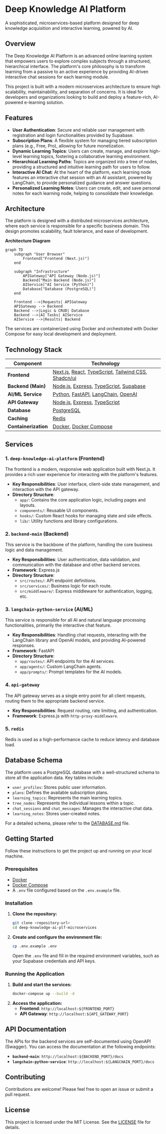 # Deep Knowledge AI Platform

A sophisticated, microservices-based platform designed for deep knowledge acquisition and interactive learning, powered by AI.

## Overview

The Deep Knowledge AI Platform is an advanced online learning system that empowers users to explore complex subjects through a structured, hierarchical interface. The platform's core philosophy is to transform learning from a passive to an active experience by providing AI-driven interactive chat sessions for each learning module.

This project is built with a modern microservices architecture to ensure high scalability, maintainability, and separation of concerns. It is ideal for developers and organizations looking to build and deploy a feature-rich, AI-powered e-learning solution.

## Features

*   **User Authentication**: Secure and reliable user management with registration and login functionalities provided by Supabase.
*   **Subscription Plans**: A flexible system for managing tiered subscription plans (e.g., Free, Pro), allowing for future monetization.
*   **Dynamic Learning Topics**: Users can create, manage, and explore high-level learning topics, fostering a collaborative learning environment.
*   **Hierarchical Learning Paths**: Topics are organized into a tree of nodes, providing a structured and intuitive learning path for users to follow.
*   **Interactive AI Chat**: At the heart of the platform, each learning node features an interactive chat session with an AI assistant, powered by LangChain, to provide personalized guidance and answer questions.
*   **Personalized Learning Notes**: Users can create, edit, and save personal notes for each learning node, helping to consolidate their knowledge.

## Architecture

The platform is designed with a distributed microservices architecture, where each service is responsible for a specific business domain. This design promotes scalability, fault tolerance, and ease of development.

**Architecture Diagram**

```mermaid
graph TD
    subgraph "User Browser"
        Frontend["Frontend (Next.js)"]
    end

    subgraph "Infrastructure"
        APIGateway["API Gateway (Node.js)"]
        Backend["Main Backend (Node.js)"]
        AIService["AI Service (Python)"]
        Database["Database (PostgreSQL)"]
    end

    Frontend -->|Requests| APIGateway
    APIGateway --> Backend
    Backend -->|Logic & CRUD| Database
    Backend -->|AI Tasks| AIService
    AIService -->|Results| Backend
```

The services are containerized using Docker and orchestrated with Docker Compose for easy local development and deployment.

## Technology Stack

| Component                | Technology                                                                                                                                                           |
| ------------------------ | -------------------------------------------------------------------------------------------------------------------------------------------------------------------- |
| **Frontend**             | [Next.js](https://nextjs.org/), [React](https://reactjs.org/), [TypeScript](https://www.typescriptlang.org/), [Tailwind CSS](https://tailwindcss.com/), [Shadcn/ui](https://ui.shadcn.com/) |
| **Backend (Main)**       | [Node.js](https://nodejs.org/), [Express](https://expressjs.com/), [TypeScript](https://www.typescriptlang.org/), [Supabase](https://supabase.io/)                         |
| **AI/ML Service**        | [Python](https://www.python.org/), [FastAPI](https://fastapi.tiangolo.com/), [LangChain](https://www.langchain.com/), [OpenAI](https://openai.com/)                      |
| **API Gateway**          | [Node.js](https://nodejs.org/), [Express](https://expressjs.com/), [TypeScript](https://www.typescriptlang.org/)                                                          |
| **Database**             | [PostgreSQL](https://www.postgresql.org/)                                                                                                                            |
| **Caching**              | [Redis](https://redis.io/)                                                                                                                                           |
| **Containerization**     | [Docker](https://www.docker.com/), [Docker Compose](https://docs.docker.com/compose/)                                                                                 |

## Services

### 1. `deep-knowledge-ai-platform` (Frontend)

The frontend is a modern, responsive web application built with Next.js. It provides a rich user experience for interacting with the platform's features.

*   **Key Responsibilities**: User interface, client-side state management, and interaction with the API gateway.
*   **Directory Structure**:
    *   `app/`: Contains the core application logic, including pages and layouts.
    *   `components/`: Reusable UI components.
    *   `hooks/`: Custom React hooks for managing state and side effects.
    *   `lib/`: Utility functions and library configurations.

### 2. `backend-main` (Backend)

This service is the backbone of the platform, handling the core business logic and data management.

*   **Key Responsibilities**: User authentication, data validation, and communication with the database and other backend services.
*   **Framework**: Express.js
*   **Directory Structure**:
    *   `src/routes/`: API endpoint definitions.
    *   `src/services/`: Business logic for each route.
    *   `src/middleware/`: Express middleware for authentication, logging, etc.

### 3. `langchain-python-service` (AI/ML)

This service is responsible for all AI and natural language processing functionalities, primarily the interactive chat feature.

*   **Key Responsibilities**: Handling chat requests, interacting with the LangChain library and OpenAI models, and providing AI-powered responses.
*   **Framework**: FastAPI
*   **Directory Structure**:
    *   `app/routes/`: API endpoints for the AI services.
    *   `app/agents/`: Custom LangChain agents.
    *   `app/prompts/`: Prompt templates for the AI models.

### 4. `api-gateway`

The API gateway serves as a single entry point for all client requests, routing them to the appropriate backend service.

*   **Key Responsibilities**: Request routing, rate limiting, and authentication.
*   **Framework**: Express.js with `http-proxy-middleware`.

### 5. `redis`

Redis is used as a high-performance cache to reduce latency and database load.

## Database Schema

The platform uses a PostgreSQL database with a well-structured schema to store all the application data. Key tables include:

*   `user_profiles`: Stores public user information.
*   `plans`: Defines the available subscription plans.
*   `learning_topics`: Represents the main learning topics.
*   `tree_nodes`: Represents the individual lessons within a topic.
*   `chat_sessions` and `chat_messages`: Manages the interactive chat data.
*   `learning_notes`: Stores user-created notes.

For a detailed schema, please refer to the [DATABASE.md](DATABASE.md) file.

## Getting Started

Follow these instructions to get the project up and running on your local machine.

### Prerequisites

*   [Docker](https://www.docker.com/get-started)
*   [Docker Compose](https://docs.docker.com/compose/install/)
*   A `.env` file configured based on the `.env.example` file.

### Installation

1.  **Clone the repository:**
    ```bash
    git clone <repository-url>
    cd deep-knowledge-ai-plf-microservices
    ```
2.  **Create and configure the environment file:**
    ```bash
    cp .env.example .env
    ```
    Open the `.env` file and fill in the required environment variables, such as your Supabase credentials and API keys.

### Running the Application

1.  **Build and start the services:**
    ```bash
    docker-compose up --build -d
    ```
2.  **Access the application:**
    *   **Frontend**: `http://localhost:${FRONTEND_PORT}`
    *   **API Gateway**: `http://localhost:${API_GATEWAY_PORT}`

## API Documentation

The APIs for the backend services are self-documented using OpenAPI (Swagger). You can access the documentation at the following endpoints:

*   **`backend-main`**: `http://localhost:${BACKEND_PORT}/docs`
*   **`langchain-python-service`**: `http://localhost:${LANGCHAIN_PORT}/docs`

## Contributing

Contributions are welcome! Please feel free to open an issue or submit a pull request.

## License

This project is licensed under the MIT License. See the [LICENSE](LICENSE) file for details.